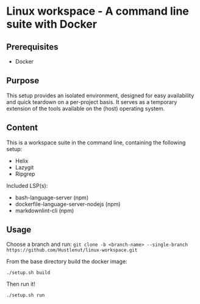 # Linux workspace - A command line suite with Docker

## Prerequisites
- Docker

## Purpose
This setup provides an isolated environment, designed for easy availability
and quick teardown on a per-project basis. It serves as a temporary extension
of the tools available on the (host) operating system.

## Content
This is a workspace suite in the command line, containing the following setup:
- Helix
- Lazygit
- Ripgrep

Included LSP(s):
- bash-language-server (npm)
- dockerfile-language-server-nodejs (npm)
- markdownlint-cli (npm)

## Usage
Choose a branch and run:
```git clone -b <branch-name> --single-branch https://github.com/Hustlenut/linux-workspace.git```


From the base directory build the docker image:

```./setup.sh build```

Then run it!

```./setup.sh run```
